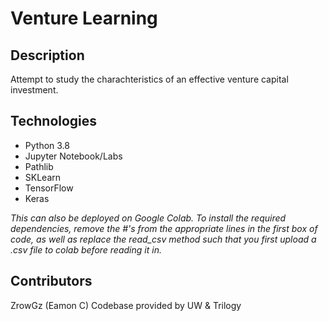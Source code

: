 # Venture Learning

## Description

Attempt to study the charachteristics of an effective venture capital investment.


## Technologies

- Python 3.8
- Jupyter Notebook/Labs
- Pathlib
- SKLearn
- TensorFlow
- Keras

*This can also be deployed on Google Colab. To install the required dependencies, remove the #'s from the appropriate lines in the first box of code, as well as replace the read_csv method such that you first upload a .csv file to colab before reading it in.*


## Contributors

ZrowGz (Eamon C) Codebase provided by UW & Trilogy